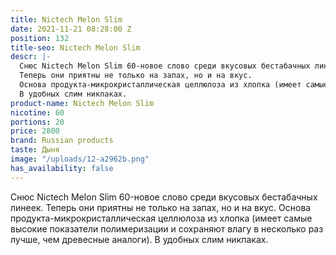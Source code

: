 ```yaml
---
title: Nictech Melon Slim
date: 2021-11-21 08:28:00 Z
position: 132
title-seo: Nictech Melon Slim
descr: |-
  Снюс Nictech Melon Slim 60-новое слово среди вкусовых бестабачных линеек.
  Теперь они приятны не только на запах, но и на вкус.
  Основа продукта-микрокристаллическая целлюлоза из хлопка (имеет самые высокие показатели полимеризации и сохраняют влагу в несколько раз лучше, чем древесные аналоги).
  В удобных слим никпаках.
product-name: Nictech Melon Slim
nicotine: 60
portions: 20
price: 2800
brand: Russian products
taste: Дыня
image: "/uploads/12-a2962b.png"
has_availability: false
---
```


Снюс Nictech Melon Slim 60-новое слово среди вкусовых бестабачных линеек.
Теперь они приятны не только на запах, но и на вкус.
Основа продукта-микрокристаллическая целлюлоза из хлопка (имеет самые высокие показатели полимеризации и сохраняют влагу в несколько раз лучше, чем древесные аналоги).
В удобных слим никпаках.